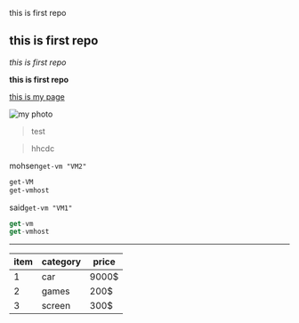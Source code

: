 this is first repo

## this is first repo ##

_this is first repo_

**this is first repo**

[this is my page](https://www.linkedin.com/in/saied-saileem-16ba277b/)

![my photo](https://scontent-hbe1-1.xx.fbcdn.net/v/t1.0-9/18010878_10206714279294715_1661295189999128275_n.jpg?_nc_cat=103&_nc_oc=AQkCX-yGsB4sonPHbpX_ba5DmvphY5s7I4uL9mtvFTp7L-f8y7IpKCBKFIR7ltXNbkc&_nc_ht=scontent-hbe1-1.xx&oh=c85420acd3fcf378e91c87e488135632&oe=5E1C3E74)

> test

> hhcdc

mohsen`get-vm "VM2"`

```powershell
get-VM
get-vmhost
```


said`get-vm "VM1"`

```javascript
get-vm
get-vmhost
```

---

|item|category|price|
|-----|-----|-----|
|1|car|9000$|
|2|games|200$|
|3|screen|300$|
